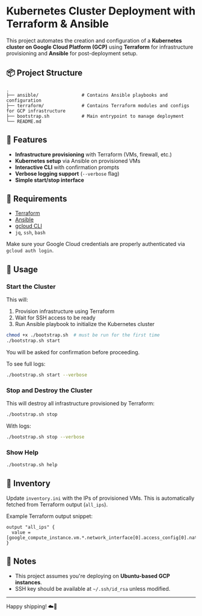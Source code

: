 # Kubernetes Cluster Deployment with Terraform & Ansible

This project automates the creation and configuration of a **Kubernetes cluster on Google Cloud Platform (GCP)** using **Terraform** for infrastructure provisioning and **Ansible** for post-deployment setup.

## 📦 Project Structure

```
.
├── ansible/                # Contains Ansible playbooks and configuration
├── terraform/              # Contains Terraform modules and configs for GCP infrastructure
├── bootstrap.sh            # Main entrypoint to manage deployment
└── README.md
```

## 🚀 Features

- **Infrastructure provisioning** with Terraform (VMs, firewall, etc.)
- **Kubernetes setup** via Ansible on provisioned VMs
- **Interactive CLI** with confirmation prompts
- **Verbose logging support** (`--verbose` flag)
- **Simple start/stop interface**

## 🔧 Requirements

- [Terraform](https://www.terraform.io/)
- [Ansible](https://www.ansible.com/)
- [gcloud CLI](https://cloud.google.com/sdk/docs/install)
- `jq`, `ssh`, `bash`

Make sure your Google Cloud credentials are properly authenticated via `gcloud auth login`.

## 📜 Usage

### Start the Cluster

This will:

1. Provision infrastructure using Terraform
2. Wait for SSH access to be ready
3. Run Ansible playbook to initialize the Kubernetes cluster

```bash
chmod +x ./bootstrap.sh  # must be run for the first time
./bootstrap.sh start
```

You will be asked for confirmation before proceeding.

To see full logs:

```bash
./bootstrap.sh start --verbose
```

### Stop and Destroy the Cluster

This will destroy all infrastructure provisioned by Terraform:

```bash
./bootstrap.sh stop
```

With logs:

```bash
./bootstrap.sh stop --verbose
```

### Show Help

```bash
./bootstrap.sh help
```

## 📂 Inventory

Update `inventory.ini` with the IPs of provisioned VMs. This is automatically fetched from Terraform output (`all_ips`).

Example Terraform output snippet:

```hcl
output "all_ips" {
  value = [google_compute_instance.vm.*.network_interface[0].access_config[0].nat_ip]
}
```

## 📣 Notes

- This project assumes you're deploying on **Ubuntu-based GCP instances**.
- SSH key should be available at `~/.ssh/id_rsa` unless modified.

---

Happy shipping! ☁️🚀
